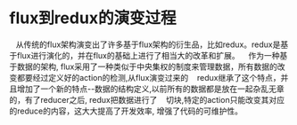 # flux到redux的演变过程
    从传统的flux架构演变出了许多基于flux架构的衍生品，比如redux。redux是基于flux进行演化的，并在flux的基础上进行了相当大的改革和扩展。
    作为一种基于数据的架构, flux采用了一种类似于中央集权的制度来管理数据，所有数据的改变都要经过定义好的action的检测,从flux演变过来的
    redux继承了这个特点，并且增加了一个新的特点--数据的结构定义,以前所有的数据都是放在一起杂乱无章的，有了reducer之后, redux把数据进行了
    切块,特定的action只能改变其对应的reduce的内容，这大大提高了开发效率, 增强了代码的可维护性。
